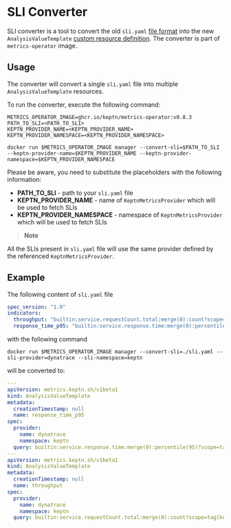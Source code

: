# SLI Converter

SLI converter is a tool to convert the old `sli.yaml`
[file format](https://github.com/keptn/spec/blob/master/service_level_indicator.md) into the new
`AnalysisValueTemplate` [custom resource definition](../../docs/content/en/docs/reference/api-reference/metrics/v1beta1/).
The converter is part of `metrics-operator` image.

## Usage

The converter will convert a single `sli.yaml` file into multiple `AnalysisValueTemplate` resources.

To run the converter, execute the following command:

<!---x-release-please-start-version-->
```shell
METRICS_OPERATOR_IMAGE=ghcr.io/keptn/metrics-operator:v0.8.3
PATH_TO_SLI=<PATH_TO_SLI>
KEPTN_PROVIDER_NAME=<KEPTN_PROVIDER_NAME>
KEPTN_PROVIDER_NAMESPACE=<KEPTN_PROVIDER_NAMESPACE>

docker run $METRICS_OPERATOR_IMAGE manager --convert-sli=$PATH_TO_SLI --keptn-provider-name=$KEPTN_PROVIDER_NAME --keptn-provider-namespace=$KEPTN_PROVIDER_NAMESPACE
```
<!---x-release-please-end-->

Please be aware, you need to substitute the placeholders with the following information:

* **PATH_TO_SLI** - path to your `sli.yaml` file
* **KEPTN_PROVIDER_NAME** - name of `KeptnMetricsProvider` which will be used to fetch SLIs
* **KEPTN_PROVIDER_NAMESPACE** - namespace of `KeptnMetricsProvider` which will be used to fetch SLIs

> **Note**

All the SLIs present in `sli.yaml` file will use the same provider defined by the referenced
`KeptnMetricsProvider`.

## Example

The following content of `sli.yaml` file

```yaml
spec_version: "1.0"
indicators:
  throughput: "builtin:service.requestCount.total:merge(0):count?scope=tag(keptn_project:$PROJECT),tag(keptn_stage:$STAGE),tag(keptn_service:$SERVICE),tag(keptn_deployment:$DEPLOYMENT)"
  response_time_p95: "builtin:service.response.time:merge(0):percentile(95)?scope=tag(keptn_project:$PROJECT),tag(keptn_stage:$STAGE),tag(keptn_service:$SERVICE),tag(keptn_deployment:$DEPLOYMENT)"
```

with the following command

```shell
docker run $METRICS_OPERATOR_IMAGE manager --convert-sli=./sli.yaml --sli-provider=dynatrace --sli-namespace=keptn
```

will be converted to:

```yaml
---
apiVersion: metrics.keptn.sh/v1beta1
kind: AnalysisValueTemplate
metadata:
  creationTimestamp: null
  name: response_time_p95
spec:
  provider:
    name: dynatrace
    namespace: keptn
  query: builtin:service.response.time:merge(0):percentile(95)?scope=tag(keptn_project:{{.project}}),tag(keptn_stage:{{.stage}}),tag(keptn_service:{{.service}}),tag(keptn_deployment:{{.deployment}})
---
apiVersion: metrics.keptn.sh/v1beta1
kind: AnalysisValueTemplate
metadata:
  creationTimestamp: null
  name: throughput
spec:
  provider:
    name: dynatrace
    namespace: keptn
  query: builtin:service.requestCount.total:merge(0):count?scope=tag(keptn_project:{{.project}}),tag(keptn_stage:{{.stage}}),tag(keptn_service:{{.service}}),tag(keptn_deployment:{{.deployment}})
```
